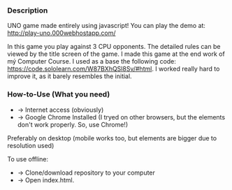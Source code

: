 ### Description
UNO game made entirely using javascript!
You can play the demo at: http://play-uno.000webhostapp.com/

In this game you play against 3 CPU opponents. The detailed rules can be viewed by the title screen of the game.
I made this game at the end work of mý Computer Course. 
I used as a base the following code: https://code.sololearn.com/W87BXhQSl8Sv/#html. I worked really hard to improve it, as it barely resembles the initial.

### How-to-Use (What you need)
- -> Internet access (obviously)
- -> Google Chrome Installed (I tryed on other browsers, but the elements don't work properly. So, use Chrome!)

Preferably on desktop (mobile works too, but elements are bigger due to resolution used)

To use offline:
- -> Clone/download repository to your computer
- -> Open index.html.
